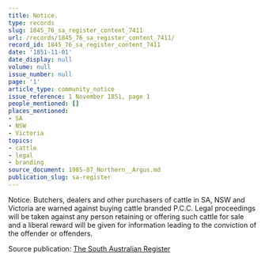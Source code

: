 ```yaml
---
title: Notice.
type: records
slug: 1845_76_sa_register_content_7411
url: /records/1845_76_sa_register_content_7411/
record_id: 1845_76_sa_register_content_7411
date: '1851-11-01'
date_display: null
volume: null
issue_number: null
page: '1'
article_type: community_notice
issue_reference: 1 November 1851, page 1
people_mentioned: []
places_mentioned:
- SA
- NSW
- Victoria
topics:
- cattle
- legal
- branding
source_document: 1985-87_Northern__Argus.md
publication_slug: sa-register
---
```


Notice.  Butchers, dealers and other purchasers of cattle in SA, NSW and Victoria are warned against buying cattle branded P.C.C.  Legal proceedings will be taken against any person retaining or offering such cattle for sale and a liberal reward will be given for information leading to the conviction of the offender or offenders.

Source publication: [The South Australian Register](/publications/sa-register/)
